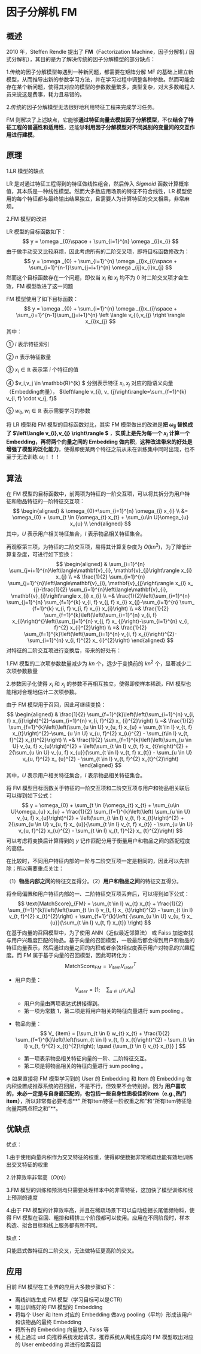 # 因子分解机 FM

## 概述

2010 年，Steffen Rendle 提出了 **FM**（Factorization Machine，因子分解机 / 因式分解机），其目的是为了解决传统的因子分解模型的部分缺点：

1.传统的因子分解模型每遇到一种新问题，都需要在矩阵分解 MF
的基础上建立新模型，从而推导出新的参数学习方法，并在学习过程中调整各种参数。然而可能会存在某个新问题，使得其对应的模型的参数数量繁多，类型复杂，对大多数编程人员来说这是费事，耗力且易错的。

2.传统的因子分解模型无法很好地利用特征工程来完成学习任务。

FM 则解决了上述缺点，它能够**通过特征向量去模拟因子分解模型**，不仅**结合了特征工程的普遍性和适用性**，还能够**利用因子分解模型对不同类别的变量间的交互作用进行建模**。

## 原理

1.LR 模型的缺点

LR 是对通过特征工程得到的特征做线性组合，然后传入 $Sigmoid$ 函数计算概率值，其本质是一种线性模型。然而大多数应用场景的特征不符合线性，LR
模型使用的每个特征都与最终输出结果独立，且需要人为计算特征的交叉相乘，非常麻烦。

2.FM 模型的改进

LR 模型的目标函数如下：
$$
y = \omega _{0}\space + \sum_{i=1}^{n} \omega _{i}x_{i}
$$
由于做手动交叉比较麻烦，因此考虑所有的二阶交叉项，即将目标函数修改为：
$$
y = \omega _{0} + \sum_{i=1}^{n} \omega _{i}x_{i}\space + \sum_{i=1}^{n-1}\sum_{j=i+1}^{n} \omega _{ij}x_{i}x_{j}
$$
然而这个目标函数存在一个问题，即仅当 $x_{i}$ 和 $x_{j}$ 均不为 0 时二阶交叉项才会生效，FM 模型改进了这一问题

FM 模型使用了如下目标函数：
$$
y = \omega _{0} + \sum_{i=1}^{n} \omega _{i}x_{i}\space + \sum_{i=1}^{n-1}\sum_{j=i+1}^{n} \left \langle v_{i},v_{j}
\right \rangle x_{i}x_{j}
$$
其中：

① $i$ 表示特征索引

② $n$ 表示特征数量

③ $x_i \in \mathbb{R}$ 表示第 $i$ 个特征的值

④ $v_i,v_j \in \mathbb{R}^{k} $ 分别表示特征 $x_i,x_j$ 对应的隐语义向量（Embedding向量）， $\left\langle v_{i}, v_
{j}\right\rangle=\sum_{f=1}^{k} v_{i, f} \cdot v_{j, f}$

⑤ $w_0,w_i\in \mathbb{R}$ 表示需要学习的参数

将 LR 模型和 FM 模型的目标函数对比，其实 FM 模型做出的改进是**把 $\omega_{ij}$ 替换成了 $\left\langle v_{i},v_{j}
\right\rangle $** ，**实质上是先为每一个 $x_{i}$ 计算一个 Embedding，再将两个向量之间的 Embedding 做内积**，**这种改进带来的好处是增强了模型的泛化能力**，使得即使某两个特征之前从未在训练集中同时出现，也不至于无法训练 $\omega_
{i}$！！！

## 算法

在 FM 模型的目标函数中，前两项为特征的一阶交互项，可以将其拆分为用户特征和物品特征的一阶特征交互项：
$$
\begin{aligned}
& \omega_{0}+\sum_{i=1}^{n} \omega_{i} x_{i} \\
&= \omega_{0} + \sum_{t \in I}\omega_{t} x_{t} + \sum_{u\in U}\omega_{u} x_{u} \\
\end{aligned}
$$
其中，$U$ 表示用户相关特征集合，$I$ 表示物品相关特征集合。

再观察第三项，为特征的二阶交互项，易得其计算复杂度为 $O\left(k n^{2}\right)$，为了降低计算复杂度，可进行如下变换：
$$
\begin{aligned}
& \sum_{i=1}^{n} \sum_{j=i+1}^{n}\left\langle\mathbf{v}_{i}, \mathbf{v}_{j}\right\rangle x_{i} x_{j} \\
=& \frac{1}{2} \sum_{i=1}^{n} \sum_{j=1}^{n}\left\langle\mathbf{v}_{i}, \mathbf{v}_{j}\right\rangle x_{i} x_
{j}-\frac{1}{2} \sum_{i=1}^{n}\left\langle\mathbf{v}_{i}, \mathbf{v}_{i}\right\rangle x_{i} x_{i} \\
=& \frac{1}{2}\left(\sum_{i=1}^{n} \sum_{j=1}^{n} \sum_{f=1}^{k} v_{i, f} v_{j, f} x_{i} x_{j}-\sum_{i=1}^{n} \sum_
{f=1}^{k} v_{i, f} v_{i, f} x_{i} x_{i}\right) \\
=& \frac{1}{2} \sum_{f=1}^{k}\left(\left(\sum_{i=1}^{n} v_{i, f} x_{i}\right)^{}\left(\sum_{j=1}^{n} v_{j, f} x_
{j}\right)-\sum_{i=1}^{n} v_{i, f}^{2} x_{i}^{2}\right) \\
=& \frac{1}{2} \sum_{f=1}^{k}\left(\left(\sum_{i=1}^{n} v_{i, f} x_{i}\right)^{2}-\sum_{i=1}^{n} v_{i, f}^{2} x_
{i}^{2}\right)
\end{aligned}
$$
对特征的二阶交互项进行变换后，带来的好处有：

1.FM 模型的二次项参数数量减少为 $kn$ 个，远少于变换前的 $kn^{2}$ 个，显著减少二次项参数数量

2.参数因子化使得 $x_{i}$ 和 $x_{j}$ 的参数不再相互独立，使得即使样本稀疏，FM 模型也能相对合理地估计二次项参数。

由于 FM 模型用于召回，因此可继续变换：
$$
\begin{aligned}
& \frac{1}{2} \sum_{f=1}^{k}\left(\left(\sum_{i=1}^{n} v_{i, f} x_{i}\right)^{2}-\sum_{i=1}^{n} v_{i, f}^{2} x_
{i}^{2}\right) \\
=& \frac{1}{2} \sum_{f=1}^{k}\left(\left(\sum_{u \in U} v_{u, f} x_{u} + \sum_{t \in I} v_{t, f} x_{t}\right)^{2}-\sum_
{u \in U} v_{u, f}^{2} x_{u}^{2} - \sum_{t\in I} v_{t, f}^{2} x_{t}^{2}\right) \\
=& \frac{1}{2} \sum_{f=1}^{k}\left(\left(\sum_{u \in U} v_{u, f} x_{u}\right)^{2} + \left(\sum_{t \in I} v_{t, f} x_
{t}\right)^{2} + 2{\sum_{u \in U} v_{u, f} x_{u}}{\sum_{t \in I} v_{t, f} x_{t}} - \sum_{u \in U} v_{u, f}^{2} x_
{u}^{2} - \sum_{t \in I} v_{t, f}^{2} x_{t}^{2}\right)  
\end{aligned}
$$
其中，$U$ 表示用户相关特征集合，$I$ 表示物品相关特征集合。

将 FM 模型目标函数关于特征的一阶交互项和二阶交互项与用户和物品相关联后可以得到如下公式：
$$
y = \omega_{0} + \sum_{t \in I}\omega_{t} x_{t} + \sum_{u\in U}\omega_{u} x_{u} + \frac{1}{2} \sum_{f=1}^{k}\left(\left(
\sum_{u \in U} v_{u, f} x_{u}\right)^{2} + \left(\sum_{t \in I} v_{t, f} x_{t}\right)^{2} + 2{\sum_{u \in U} v_{u, f} x_
{u}}{\sum_{t \in I} v_{t, f} x_{t}} - \sum_{u \in U} v_{u, f}^{2} x_{u}^{2} - \sum_{t \in I} v_{t, f}^{2} x_
{t}^{2}\right)
$$
可以考虑将变换后计算得到的 $y$ 记作匹配分用于衡量用户和物品之间的匹配程度的高低。

在比较时，不同用户特征内部的一阶与二阶交互项一定是相同的，因此可以先排除；所以需要重点关注：

（1）**物品内部之间**的特征交互得分。（2）**用户和物品之间**的特征交互得分。

将全局偏置和用户特征内部的一、二阶特征交互项丢弃后，可以得到如下公式：
$$
\text{MatchScore}_{FM} = \sum_{t \in I} w_{t} x_{t} + \frac{1}{2} \sum_{f=1}^{k}\left(\left(\sum_{t \in I} v_{t, f} x_
{t}\right)^{2} - \sum_{t \in I} v_{t, f}^{2} x_{t}^{2}\right)  + \sum_{f=1}^{k}\left( {\sum_{u \in U} v_{u, f} x_
{u}}{\sum_{t \in I} v_{t, f} x_{t}} \right)
$$
在基于向量的召回模型中，为了使用 ANN（近似最近邻算法） 或 Faiss
加速查找与用户兴趣度匹配的物品。基于向量的召回模型，一般最后都会得到用户和物品的特征向量表示，然后通过向量之间的内积或者余弦相似度表示用户对物品的兴趣程度。而
FM 属于基于向量的召回模型，因此可转化为：
$$
\text{MatchScore}_{FM} = V_{item} V_{user}^T
$$

+ 用户向量：
  $$
  V_{user} = [1; \quad {\sum_{u \in U} v_{u} x_{u}}]
  $$

    + 用户向量由两项表达式拼接得到。
    + 第一项为常数 $1$，第二项是将用户相关的特征向量进行 sum pooling 。

+ 物品向量：
  $$
  V_
  {item} = [\sum_{t \in I} w_{t} x_{t} + \frac{1}{2} \sum_{f=1}^{k}\left(\left(\sum_{t \in I} v_{t, f} x_{t}\right)^{2} - \sum_{t \in I} v_{t, f}^{2} x_{t}^{2}\right); \quad
  {\sum_{t \in I} v_{t} x_{t}} ]
  $$

    + 第一项表示物品相关特征向量的一阶、二阶特征交互。
    + 第二项是将物品相关的特征向量进行 sum pooling 。

**※**  如果直接将 FM 模型学习到的 User 的 Embedding 和 Item 的 Embedding 做内积设置成推荐系统的召回层，不是不行，但效果不会特别好。因为
**用户喜欢的，未必一定是与自身最匹配的，也包括一些自身性质极佳的item（e.g.,热门 item）**，所以非常有必要考虑**"
所有Item特征一阶权重之和"和“所有Item特征隐向量两两点积之和”**。

## **优缺点**

优点：

1.由于使用向量内积作为交叉特征的权重，使得即使数据非常稀疏也能有效地训练出交叉特征的权重

2.计算效率非常高（$O(n)$）

3.FM 模型的训练和预测均只需要处理样本中的非零特征，这加快了模型训练和线上预测的速度

4.由于 FM 模型的计算效率高，并且在稀疏场景下可以自动挖掘长尾低频物料，使得 FM
模型在召回、粗排和精排三个阶段都可以使用。应用在不同阶段时，样本构造、拟合目标和线上服务都有所不同。

缺点：

只能显式做特征的二阶交叉，无法做特征更高阶的交叉。

## 应用

目前 FM 模型在工业界的应用大多数步骤如下：

- 离线训练生成 FM 模型（学习目标可以是CTR）
- 取出训练好的 FM 模型的 Embedding
- 将每个 User 和 Item 对应的 Embedding 做avg pooling（平均）形成该用户和该物品的最终 Embedding
- 将所有的 Embedding 向量放入 Faiss 等
- 线上通过 uid 向推荐系统发起请求，推荐系统从离线生成的 FM 模型取出对应的 User embedding 并进行检索召回

